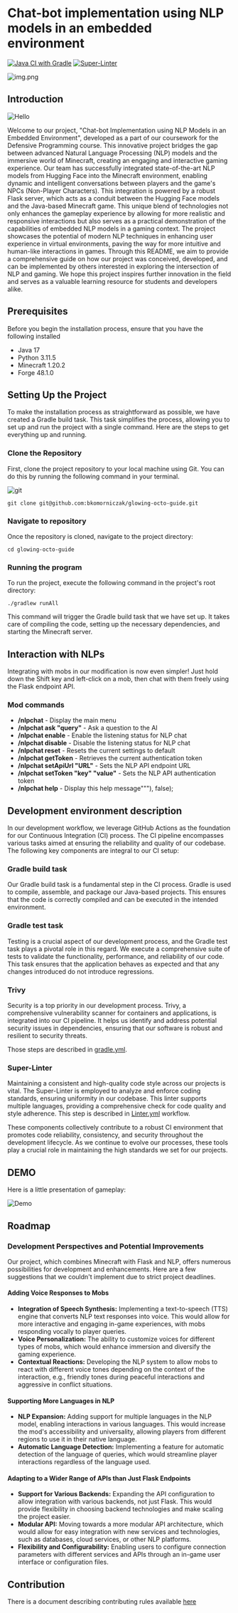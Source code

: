 # Chat-bot implementation using NLP models in an embedded environment
[![Java CI with Gradle](https://github.com/bkomorniczak/glowing-octo-guide/actions/workflows/gradle.yml/badge.svg)](https://github.com/bkomorniczak/glowing-octo-guide/actions/workflows/gradle.yml) [![Super-Linter](https://github.com/bkomorniczak/glowing-octo-guide/actions/workflows/linter.yml/badge.svg)](https://github.com/marketplace/actions/super-linter)

![img.png](img.png)

## Introduction
![Hello](hello.gif)

Welcome to our project, "Chat-bot Implementation using NLP Models in an Embedded Environment", developed as a part of our coursework for the Defensive Programming course. This innovative project bridges the gap between advanced Natural Language Processing (NLP) models and the immersive world of Minecraft, creating an engaging and interactive gaming experience.
Our team has successfully integrated state-of-the-art NLP models from Hugging Face into the Minecraft environment, enabling dynamic and intelligent conversations between players and the game's NPCs (Non-Player Characters). This integration is powered by a robust Flask server, which acts as a conduit between the Hugging Face models and the Java-based Minecraft game.
This unique blend of technologies not only enhances the gameplay experience by allowing for more realistic and responsive interactions but also serves as a practical demonstration of the capabilities of embedded NLP models in a gaming context.
The project showcases the potential of modern NLP techniques in enhancing user experience in virtual environments, paving the way for more intuitive and human-like interactions in games.
Through this README, we aim to provide a comprehensive guide on how our project was conceived, developed, and can be implemented by others interested in exploring the intersection of NLP and gaming. We hope this project inspires further innovation in the field and serves as a valuable learning resource for students and developers alike.

## Prerequisites
Before you begin the installation process, ensure that you have the following installed
- Java 17
- Python 3.11.5
- Minecraft 1.20.2
- Forge 48.1.0

## Setting Up the Project
To make the installation process as straightforward as possible, we have created a Gradle build task. This task simplifies the process, allowing you to set up and run the project with a single command. Here are the steps to get everything up and running.
### Clone the Repository
First, clone the project repository to your local machine using Git. You can do this by running the following command in your terminal.

![git](git.gif)

`git clone git@github.com:bkomorniczak/glowing-octo-guide.git`
### Navigate to repository
Once the repository is cloned, navigate to the project directory:

`cd glowing-octo-guide`
### Running the program
To run the project, execute the following command in the project's root directory:

`./gradlew runAll`

This command will trigger the Gradle build task that we have set up. It takes care of compiling the code, setting up the necessary dependencies, and starting the Minecraft server.

## Interaction with NLPs
Integrating with mobs in our modification is now even simpler! Just hold down the Shift key and left-click on a mob, then chat with them freely using the Flask endpoint API.
### Mod commands
- **/nlpchat** - Display the main menu
- **/nlpchat ask "query"** - Ask a question to the AI
- **/nlpchat enable** - Enable the listening status for NLP chat
- **/nlpchat disable** - Disable the listening status for NLP chat
- **/nlpchat reset** - Resets the current settings to default
- **/nlpchat getToken** - Retrieves the current authentication token
- **/nlpchat setApiUrl "URL"** - Sets the NLP API endpoint URL
- **/nlpchat setToken "key" "value"** - Sets the NLP API authentication token
- **/nlpchat help** - Display this help message"""), false);
## Development environment description
In our development workflow, we leverage GitHub Actions as the foundation for our Continuous Integration (CI) process. The CI pipeline encompasses various tasks aimed at ensuring the reliability and quality of our codebase. The following key components are integral to our CI setup:
### Gradle build task
Our Gradle build task is a fundamental step in the CI process. Gradle is used to compile, assemble, and package our Java-based projects. This ensures that the code is correctly compiled and can be executed in the intended environment.
### Gradle test task
Testing is a crucial aspect of our development process, and the Gradle test task plays a pivotal role in this regard. We execute a comprehensive suite of tests to validate the functionality, performance, and reliability of our code. This task ensures that the application behaves as expected and that any changes introduced do not introduce regressions.
### Trivy
Security is a top priority in our development process. Trivy, a comprehensive vulnerability scanner for containers and applications, is integrated into our CI pipeline. It helps us identify and address potential security issues in dependencies, ensuring that our software is robust and resilient to security threats.

Those steps are described in [gradle.yml](.github/workflows/gradle.yml).
### Super-Linter
Maintaining a consistent and high-quality code style across our projects is vital. The Super-Linter is employed to analyze and enforce coding standards, ensuring uniformity in our codebase. This linter supports multiple languages, providing a comprehensive check for code quality and style adherence.
This step is described in [Linter.yml](.github/workflows/linter.yml) workflow.

These components collectively contribute to a robust CI environment that promotes code reliability, consistency, and security throughout the development lifecycle. As we continue to evolve our processes, these tools play a crucial role in maintaining the high standards we set for our projects.

## DEMO
Here is a little presentation of gameplay:

![Demo](Demo.gif)

## Roadmap

### Development Perspectives and Potential Improvements

Our project, which combines Minecraft with Flask and NLP, offers numerous possibilities for development and enhancements.
Here are a few suggestions that we couldn't implement due to strict project deadlines.
#### Adding Voice Responses to Mobs
- **Integration of Speech Synthesis:** Implementing a text-to-speech (TTS) engine that converts NLP text responses into voice.
This would allow for more interactive and engaging in-game experiences, with mobs responding vocally to player queries.
- **Voice Personalization:** The ability to customize voices for different types of mobs, which would enhance immersion and diversify the gaming experience.
- **Contextual Reactions:** Developing the NLP system to allow mobs to react with different voice tones depending on the context of the interaction,
e.g., friendly tones during peaceful interactions and aggressive in conflict situations.
#### Supporting More Languages in NLP
- **NLP Expansion:** Adding support for multiple languages in the NLP model, enabling interactions in various languages.
This would increase the mod's accessibility and universality, allowing players from different regions to use it in their native language.
- **Automatic Language Detection:** Implementing a feature for automatic detection of the language of queries, which would streamline player interactions regardless of the language used.
#### Adapting to a Wider Range of APIs than Just Flask Endpoints
- **Support for Various Backends:** Expanding the API configuration to allow integration with various backends, not just Flask. This would provide flexibility in choosing backend technologies and make scaling the project easier.
- **Modular API:** Moving towards a more modular API architecture, which would allow for easy integration with new services and technologies, such as databases, cloud services, or other NLP platforms.
- **Flexibility and Configurability:** Enabling users to configure connection parameters with different services and APIs through an in-game user interface or configuration files.

## Contribution
There is a document describing contributing rules available [here](CONTRIBUTING.md)



